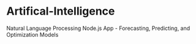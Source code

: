 # Artifical-Intelligence
Natural Language Processing Node.js App - Forecasting, Predicting, and Optimization Models
